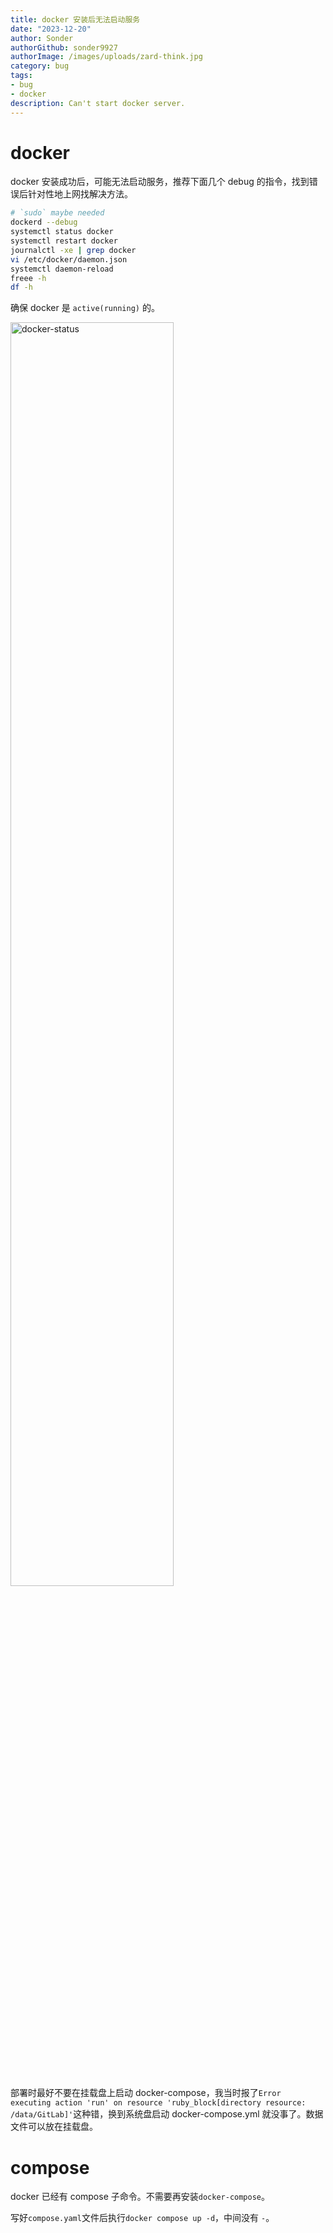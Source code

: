 ```yaml
---
title: docker 安装后无法启动服务
date: "2023-12-20"
author: Sonder
authorGithub: sonder9927
authorImage: /images/uploads/zard-think.jpg
category: bug
tags:
- bug
- docker
description: Can't start docker server.
---
```


# docker
docker 安装成功后，可能无法启动服务，推荐下面几个 debug 的指令，找到错误后针对性地上网找解决方法。

```sh
# `sudo` maybe needed
dockerd --debug
systemctl status docker
systemctl restart docker
journalctl -xe | grep docker
vi /etc/docker/daemon.json
systemctl daemon-reload
freee -h
df -h
```
确保 docker 是 `active(running)` 的。

<img src="/images/post-images/docker-status.png" alt="docker-status" width="72%" />

部署时最好不要在挂载盘上启动 docker-compose，我当时报了`Error executing action 'run' on resource 'ruby_block[directory resource: /data/GitLab]'`这种错，换到系统盘启动 docker-compose.yml 就没事了。数据文件可以放在挂载盘。

# compose

docker 已经有 compose 子命令。不需要再安装`docker-compose`。

写好`compose.yaml`文件后执行`docker compose up -d`，中间没有 `-`。
